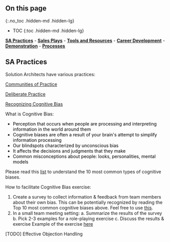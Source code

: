 ## On this page
{:.no_toc .hidden-md .hidden-lg}

- TOC
{:toc .hidden-md .hidden-lg}

[**SA Practices**](/handbook/customer-success/solutions-architects/sa-practices) - [**Sales Plays**](/handbook/customer-success/solutions-architects/sales-plays) - [**Tools and Resources**](/handbook/customer-success/solutions-architects/tools-and-resources) - [**Career Development**](/handbook/customer-success/solutions-architects/career-development) - [**Demonstration**](/handbook/customer-success/solutions-architects/demonstrations) - [**Processes**](/handbook/customer-success/solutions-architects/processes)

## SA Practices

Solution Architects have various practices:

[Communities of Practice](/handbook/customer-success/solutions-architects/sa-practices/communities-of-practice)

[Deliberate Practice](/handbook/customer-success/solutions-architects/sa-practices/deliberate-practice)

[Recognizing Cognitive Bias](/handbook/customer-success/solutions-architects/sa-practices/recognizing-cognitive-bias)

What is Cognitive Bias:

- <span class="colour" style="color:rgb(0, 0, 0)">Perception that occurs when people are processing and interpreting information in the world around them</span>
- <span class="colour" style="color:rgb(0, 0, 0)">Cognitive biases are often a result of your brain's attempt to simplify information processing</span>
- <span class="colour" style="color:rgb(0, 0, 0)">Our blindspots characterized by unconscious bias</span>
- <span class="colour" style="color:rgb(0, 0, 0)">It affects the decisions and judgments that they make</span>
- <span class="colour" style="color:rgb(0, 0, 0)">Common misconceptions about people: looks, personalities, mental models</span>

Please read this [list](https://www.verywellmind.com/cognitive-biases-distort-thinking-2794763) to understand the 10 most common types of cognitive biases.

How to facilitate Cognitive Bias exercise:

1. Create a survey to collect information & feedback from team members about their own bias. This can be potentially recognized by reading the Top 10 most common cognitive biases above. Feel free to use [this](https://docs.google.com/forms/d/e/1FAIpQLSczPQ8GhjRfLTjnUBj-Oio1JfUb5J4BqjzLKyQTYTaXv7vwiw/viewform).
1. In a small team meeting setting:
a. Summarize the results of the survey
b. Pick 2-3 examples for a role-playing exercise
c. Discuss the results & exercise
Example of the exercise [here](https://docs.google.com/presentation/d/1yGeNl-dGUFZM2I9RY-3J7ZdslaGw1Vu_xSSm0r2qHH8/edit?usp=sharing)

[TODO] Effective Objection Handling